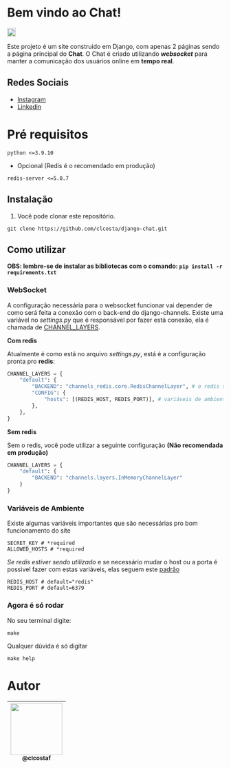# Bem vindo ao **Chat**!
<p><img height="20" src="https://img.shields.io/badge/Version-v1.0.0-green"/></p>

Este projeto é um site construido em Django, com apenas 2 páginas sendo a página principal do **Chat**. O Chat é criado utilizando _**websocket**_ para manter a comunicação dos usuários online em **tempo real**.

## Redes Sociais
* [Instagram](https://www.instagram.com/claudiogfez/)
* [Linkedin](https://www.linkedin.com/in/clcostaf/)

# Pré requisitos
```
python <=3.9.10
```
- Opcional (Redis é o recomendado em produção)
```
redis-server <=5.0.7
```

## Instalação

1. Você pode clonar este repositório.

```
git clone https://github.com/clcosta/django-chat.git
```

## Como utilizar

**OBS: lembre-se de instalar as bibliotecas com o comando: `pip install -r requirements.txt`**

### WebSocket

A configuração necessária para o websocket funcionar vai depender de como será feita a conexão com o back-end do django-channels.
Existe uma variável no _settings.py_ que é responsável por fazer está conexão, ela é chamada de [CHANNEL_LAYERS](https://channels.readthedocs.io/en/latest/topics/channel_layers.html).

**Com redis**

Atualmente é como está no arquivo _settings.py_, está é a configuração pronta pro **redis**:

```python
CHANNEL_LAYERS = {
    "default": {
        "BACKEND": "channels_redis.core.RedisChannelLayer", # o redis será utilizado no back-end
        "CONFIG": {
            "hosts": [(REDIS_HOST, REDIS_PORT)], # variáveis de ambiente
        },
    },
}
```

**Sem redis**

Sem o redis, você pode utilizar a seguinte configuração **(Não recomendada em produção)**

```py
CHANNEL_LAYERS = {
    "default": {
        "BACKEND": "channels.layers.InMemoryChannelLayer"
    }
}
```

### Variáveis de Ambiente
Existe algumas variáveis importantes que são necessárias pro bom funcionamento do site
```
SECRET_KEY # *required
ALLOWED_HOSTS # *required
```

_Se redis estiver sendo utilizado_ e se necessário mudar o host ou a porta é possivel fazer com estas variáveis, elas seguem este [padrão](https://github.com/clcosta/django-chat#websocket)

```
REDIS_HOST # default="redis"
REDIS_PORT # default=6379
```
 
### Agora é só rodar

No seu terminal digite:

```
make
```

Qualquer dúvida é só digitar
```
make help
```

# Autor
| [<img src="https://avatars.githubusercontent.com/u/83929403?v=4" width=120><br><sub>@clcostaf</sub>](https://github.com/clcosta) |
| :---: |
